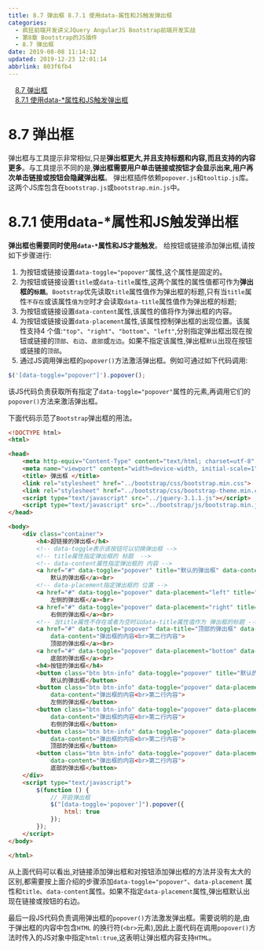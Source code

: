 ```yaml
---
title: 8.7 弹出框 8.7.1 使用data-属性和JS触发弹出框
categories: 
  - 疯狂前端开发讲义JQuery AngularJS Bootstrap前端开发实战
  - 第8章 Bootstrap的JS插件
  - 8.7 弹出框
date: 2019-08-08 11:14:12
updated: 2019-12-23 12:01:14
abbrlink: 803f6fb4
---
```

<div id='my_toc'><a href="/JavaReadingNotes/803f6fb4/#8-7-弹出框" class="header_1">8.7 弹出框</a>&nbsp;<br><a href="/JavaReadingNotes/803f6fb4/#8-7-1-使用data-*属性和JS触发弹出框" class="header_1">8.7.1 使用data-*属性和JS触发弹出框</a>&nbsp;<br></div>
<style>.header_1{margin-left: 1em;}.header_2{margin-left: 2em;}.header_3{margin-left: 3em;}.header_4{margin-left: 4em;}.header_5{margin-left: 5em;}.header_6{margin-left: 6em;}</style>
<!--more-->
<script>if (navigator.platform.search('arm')==-1){document.getElementById('my_toc').style.display = 'none';}var e,p = document.getElementsByTagName('p');while (p.length>0) {e = p[0];e.parentElement.removeChild(e);}</script>

<!--end-->
<!--SSTStart-->
# 8.7 弹出框 #
弹出框与工具提示非常相似,只是**弹出框更大,并且支持标题和内容,而且支持的内容更多**。与工具提示不同的是,**弹出框需要用户单击链接或按钮才会显示出来,用户再次单击链接或按钮会隐藏弹出框**。
弹出框插件依赖`popover.js`和`tooltip.js`库。这两个JS库包含在`bootstrap.js`或`bootstrap.min.js`中。
# 8.7.1 使用data-*属性和JS触发弹出框 #
**弹出框也需要同时使用`data-*`属性和JS才能触发**。
给按钮或链接添加弹出框,请按如下步骤进行:
1. 为按钮或链接设置`data-toggle="popover"`属性,这个属性是固定的。
2. 为按钮或链接设置`title`或`data-title`属性,这两个属性的属性值都可作为**弹出框的`标题`**。`Bootstrap`优先读取`title`属性值作为弹出框的标题,只有当`title`属性`不存在`或该属性`值为空`时才会读取`data-title`属性值作为弹出框的标题;
3. 为按钮或链接设置`data-content`属性,该属性的值将作为弹出框的内容。
4. 为按钮或链接设置`data-placement`属性,该属性控制弹出框的出现位置。该属性支持4 个值:`"top"`、`"right"`、`"bottom"`、`"left"`,分别指定弹出框出现在按钮或链接的`顶部`、`右边`、`底部`或`左边`。如果不指定该属性,弹出框`默认`出现在按钮或链接的`顶部`。
5. 通过JS调用弹出框的`popover()`方法激活弹出框。例如可通过如下代码调用:
```javascript
$('[data-toggle="popover"]').popover();
```
该JS代码负责获取所有指定了`data-toggle="popover"`属性的元素,再调用它们的`popover()`方法来激活弹出框。

下面代码示范了`Bootstrap`弹出框的用法。
```html
<!DOCTYPE html>
<html>

<head>
    <meta http-equiv="Content-Type" content="text/html; charset=utf-8" />
    <meta name="viewport" content="width=device-width, initial-scale=1">
    <title> 弹出框 </title>
    <link rel="stylesheet" href="../bootstrap/css/bootstrap.min.css">
    <link rel="stylesheet" href="../bootstrap/css/bootstrap-theme.min.css">
    <script type="text/javascript" src="../jquery-3.1.1.js"></script>
    <script type="text/javascript" src="../bootstrap/js/bootstrap.min.js"></script>
</head>

<body>
    <div class="container">
        <h4>超链接的弹出框</h4>
        <!-- data-toggle表示该按钮可以切换弹出框 -->
        <!-- title属性指定弹出框的 标题  -->
        <!-- data-content属性指定弹出框的 内容 -->
        <a href="#" data-toggle="popover" title="默认的弹出框" data-content="弹出框的内容<br>第二行内容">
            默认的弹出框</a><br>
        <!-- data-placement指定弹出框的 位置 -->
        <a href="#" data-toggle="popover" data-placement="left" title="左侧的弹出框" data-content="弹出框的内容<br>第二行内容">
            左侧的弹出框</a><br>
        <a href="#" data-toggle="popover" data-placement="right" title="右侧的弹出框" data-content="弹出框的内容<br>第二行内容">
            右侧的弹出框</a><br>
        <!-- 当title属性不存在或者为空时以data-title属性值作为 弹出框的标题 -->
        <a href="#" data-toggle="popover" data-title="顶部的弹出框" data-placement="top" title=""
            data-content="弹出框的内容<br>第二行内容">
            顶部的弹出框</a><br>
        <a href="#" data-toggle="popover" data-placement="bottom" data-title="底部的弹出框" data-content="弹出框的内容<br>第二行内容">
            底部的弹出框</a><br>
        <h4>按钮的弹出框</h4>
        <button class="btn btn-info" data-toggle="popover" title="默认的弹出框" data-content="弹出框的内容<br>第二行内容">
            默认的弹出框</button>
        <button class="btn btn-info" data-toggle="popover" data-placement="left" title="左侧的弹出框"
            data-content="弹出框的内容<br>第二行内容">
            左侧的弹出框</button>
        <button class="btn btn-info" data-toggle="popover" data-placement="right" title="右侧的弹出框"
            data-content="弹出框的内容<br>第二行内容">
            右侧的弹出框</button>
        <button class="btn btn-info" data-toggle="popover" data-placement="top" title="顶部的弹出框"
            data-content="弹出框的内容<br>第二行内容">
            顶部的弹出框</button>
        <button class="btn btn-info" data-toggle="popover" data-placement="bottom" title="底部的弹出框"
            data-content="弹出框的内容<br>第二行内容">
            底部的弹出框</button>
    </div>
    <script type="text/javascript">
        $(function () {
            // 开启弹出框
            $("[data-toggle='popover']").popover({
                html: true
            });
        });
    </script>
</body>

</html>
```
从上面代码可以看出,对链接添加弹出框和对按钮添加弹出框的方法并没有太大的区别,都需要按上面介绍的步骤添加`data-toggle="popover"`、`data-placement` 属性和`title`、`data-content`属性。如果不指定`data-placement`属性,弹出框默认出现在链接或按钮的右边。
<!--replace:br=B R&placement=place ment-->
最后一段JS代码负责调用弹出框的`popover()`方法激发弹出框。需要说明的是,由于弹出框的内容中包含`HTML` 的换行符(`<br>`元素),因此上面代码在调用`popover()`方法时传入的JS对象中指定`html:true`,这表明让弹出框内容支持`HTML`。
<!--SSTStop-->

